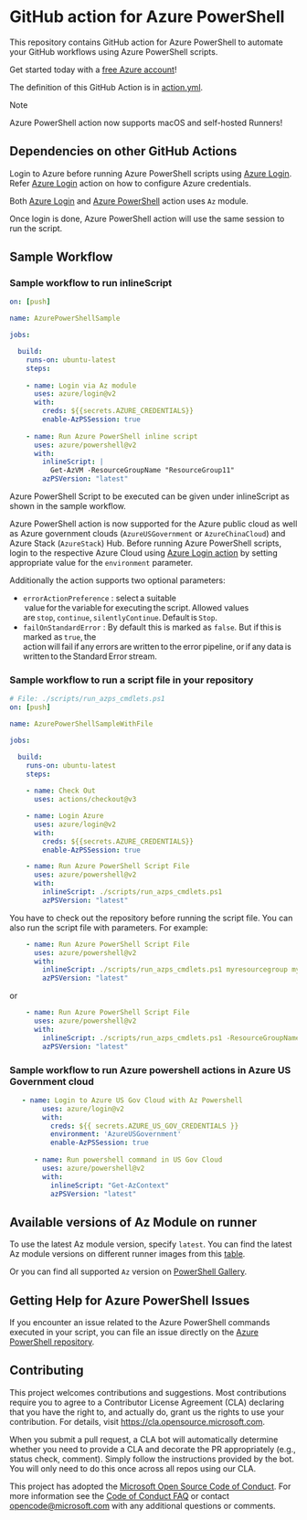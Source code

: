 # GitHub action for Azure PowerShell

This repository contains GitHub action for Azure PowerShell to automate your GitHub workflows using Azure PowerShell scripts.

Get started today with a [free Azure account](https://azure.com/free/open-source)!

The definition of this GitHub Action is in [action.yml](https://github.com/azure/powershell/blob/master/action.yml).

> [!NOTE]
> Azure PowerShell action now supports macOS and self-hosted Runners!

## Dependencies on other GitHub Actions

Login to Azure before running Azure PowerShell scripts using [Azure Login](https://github.com/Azure/login). Refer [Azure Login](https://github.com/Azure/login#configure-azure-credentials) action on how to configure Azure credentials.

Both [Azure Login](https://github.com/Azure/login) and [Azure PowerShell](https://github.com/azure/powershell) action uses `Az` module.

Once login is done, Azure PowerShell action will use the same session to run the script.

## Sample Workflow

### Sample workflow to run inlineScript

```yaml
on: [push]

name: AzurePowerShellSample

jobs:

  build:
    runs-on: ubuntu-latest
    steps:
    
    - name: Login via Az module
      uses: azure/login@v2
      with:
        creds: ${{secrets.AZURE_CREDENTIALS}}
        enable-AzPSSession: true 
        
    - name: Run Azure PowerShell inline script
      uses: azure/powershell@v2
      with:
        inlineScript: |
          Get-AzVM -ResourceGroupName "ResourceGroup11"
        azPSVersion: "latest"
```

Azure PowerShell Script to be executed can be given under inlineScript as shown in the sample workflow.

Azure PowerShell action is now supported for the Azure public cloud as well as Azure government clouds (`AzureUSGovernment` or `AzureChinaCloud`) and Azure Stack (`AzureStack`) Hub. Before running Azure PowerShell scripts, login to the respective Azure Cloud  using [Azure Login action](https://github.com/Azure/login) by setting appropriate value for the `environment` parameter.

Additionally the action supports two optional parameters:

- `errorActionPreference` : select a suitable  value for the variable for executing the script. Allowed values are `stop`, `continue`, `silentlyContinue`. Default is `Stop`.
- `failOnStandardError` : By default this is marked as `false`. But if this is marked as `true`, the action will fail if any errors are written to the error pipeline, or if any data is written to the Standard Error stream.

### Sample workflow to run a script file in your repository

```yaml
# File: ./scripts/run_azps_cmdlets.ps1
on: [push]

name: AzurePowerShellSampleWithFile

jobs:

  build:
    runs-on: ubuntu-latest
    steps:
    
    - name: Check Out
      uses: actions/checkout@v3

    - name: Login Azure
      uses: azure/login@v2
      with:
        creds: ${{secrets.AZURE_CREDENTIALS}}
        enable-AzPSSession: true 

    - name: Run Azure PowerShell Script File
      uses: azure/powershell@v2
      with:
        inlineScript: ./scripts/run_azps_cmdlets.ps1
        azPSVersion: "latest"
```

You have to check out the repository before running the script file.
You can also run the script file with parameters. For example:

```yaml
    - name: Run Azure PowerShell Script File
      uses: azure/powershell@v2
      with:
        inlineScript: ./scripts/run_azps_cmdlets.ps1 myresourcegroup myresourcename
        azPSVersion: "latest"
```

or

```yaml
    - name: Run Azure PowerShell Script File
      uses: azure/powershell@v2
      with:
        inlineScript: ./scripts/run_azps_cmdlets.ps1 -ResourceGroupName myresourcegroup -ResourceName myresourcename
        azPSVersion: "latest"
```

### Sample workflow to run Azure powershell actions in Azure US Government cloud

```yaml
   - name: Login to Azure US Gov Cloud with Az Powershell 
        uses: azure/login@v2
        with:
          creds: ${{ secrets.AZURE_US_GOV_CREDENTIALS }}
          environment: 'AzureUSGovernment'
          enable-AzPSSession: true
    
      - name: Run powershell command in US Gov Cloud
        uses: azure/powershell@v2
        with:
          inlineScript: "Get-AzContext"
          azPSVersion: "latest"
```

## Available versions of Az Module on runner

To use the latest Az module version, specify `latest`. You can find the latest Az module versions on different runner images from this [table](https://github.com/actions/runner-images#available-images).

Or you can find all supported `Az` version on [PowerShell Gallery](https://www.powershellgallery.com/packages/Az).

## Getting Help for Azure PowerShell Issues

If you encounter an issue related to the Azure PowerShell commands executed in your script, you can
file an issue directly on the [Azure PowerShell repository](https://github.com/Azure/azure-powershell/issues/new/choose).

## Contributing

This project welcomes contributions and suggestions.  Most contributions require you to agree to a
Contributor License Agreement (CLA) declaring that you have the right to, and actually do, grant us
the rights to use your contribution. For details, visit <https://cla.opensource.microsoft.com>.

When you submit a pull request, a CLA bot will automatically determine whether you need to provide
a CLA and decorate the PR appropriately (e.g., status check, comment). Simply follow the instructions
provided by the bot. You will only need to do this once across all repos using our CLA.

This project has adopted the [Microsoft Open Source Code of Conduct](https://opensource.microsoft.com/codeofconduct/).
For more information see the [Code of Conduct FAQ](https://opensource.microsoft.com/codeofconduct/faq/) or
contact [opencode@microsoft.com](mailto:opencode@microsoft.com) with any additional questions or comments.

